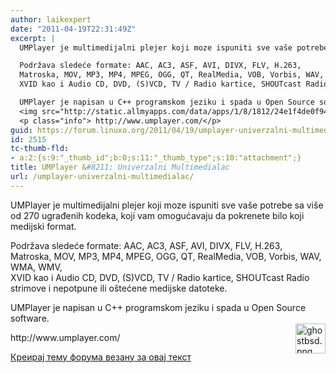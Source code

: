```yaml
---
author: laikexpert
date: "2011-04-19T22:31:49Z"
excerpt: |
  UMPlayer je multimedijalni plejer koji moze ispuniti sve vaše potrebe sa više od 270 ugrađenih kodeka, koji vam omogućavaju da pokrenete bilo koji medijski format.

  Podržava sledeće formate: AAC, AC3, ASF, AVI, DIVX, FLV, H.263,
  Matroska, MOV, MP3, MP4, MPEG, OGG, QT, RealMedia, VOB, Vorbis, WAV, WMA, WMV,
  XVID kao i Audio CD, DVD, (S)VCD, TV / Radio kartice, SHOUTcast Radio strimove i nepotpune ili oštećene medijske datoteke.

  UMPlayer je napisan u C++ programskom jeziku i spada u Open Source software.
  <img src="http://static.allmyapps.com/data/apps/1/8/1812/24e1f4de0f94333940dc5df2302d8e83_umplayer_icon.png" width="48" height="48" alt="ghostbsd.png" align="right" />
  <p class="info"> http://www.umplayer.com/</p>
guid: https://forum.linuxo.org/2011/04/19/umplayer-univerzalni-multimedialac/
id: 2515
tc-thumb-fld:
- a:2:{s:9:"_thumb_id";b:0;s:11:"_thumb_type";s:10:"attachment";}
title: UMPlayer &#8211; Univerzalni Multimedialac
url: /umplayer-univerzalni-multimedialac/
---
```

UMPlayer je multimedijalni plejer koji moze ispuniti sve vaše potrebe sa više od 270 ugrađenih kodeka, koji vam omogućavaju da pokrenete bilo koji medijski format.

Podržava sledeće formate: AAC, AC3, ASF, AVI, DIVX, FLV, H.263,  
Matroska, MOV, MP3, MP4, MPEG, OGG, QT, RealMedia, VOB, Vorbis, WAV, WMA, WMV,  
XVID kao i Audio CD, DVD, (S)VCD, TV / Radio kartice, SHOUTcast Radio strimove i nepotpune ili oštećene medijske datoteke.

UMPlayer je napisan u C++ programskom jeziku i spada u Open Source software.  
<img src="http://static.allmyapps.com/data/apps/1/8/1812/24e1f4de0f94333940dc5df2302d8e83_umplayer_icon.png" width="48" height="48" alt="ghostbsd.png" align="right" /> 

<p class="info">
  http://www.umplayer.com/
</p>

[Креирај тему форума везану за овај текст](https://linuxo.org/nova-tema-na-forumu/?se_pid=2515)